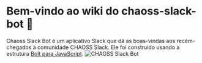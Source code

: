 # Bem-vindo ao wiki do chaoss-slack-bot 🎉
Chaoss Slack Bot é um aplicativo Slack que dá as boas-vindas aos recém-chegados à comunidade CHAOSS Slack. Ele foi construído usando a estrutura [Bolt para JavaScript](https://github.com/SlackAPI/bolt-js).
![CHAOSS Slack Bot](https://user-images.githubusercontent.com/71160347/203390508-12570ffb-65b8-445a-99d6-a9d142b8a916.png)